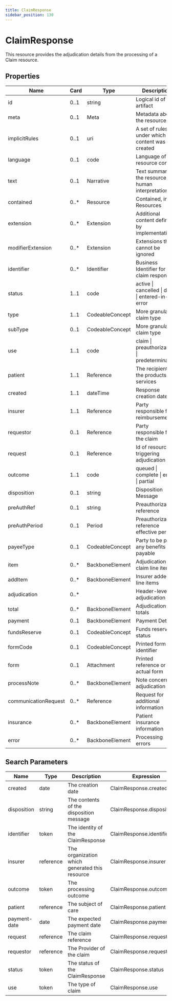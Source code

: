 ```yaml
---
title: ClaimResponse
sidebar_position: 130
---
```


# ClaimResponse

This resource provides the adjudication details from the processing of a Claim resource.

## Properties

| Name                 | Card  | Type            | Description                                            |
| -------------------- | ----- | --------------- | ------------------------------------------------------ |
| id                   | 0..1  | string          | Logical id of this artifact                            |
| meta                 | 0..1  | Meta            | Metadata about the resource                            |
| implicitRules        | 0..1  | uri             | A set of rules under which this content was created    |
| language             | 0..1  | code            | Language of the resource content                       |
| text                 | 0..1  | Narrative       | Text summary of the resource, for human interpretation |
| contained            | 0..\* | Resource        | Contained, inline Resources                            |
| extension            | 0..\* | Extension       | Additional content defined by implementations          |
| modifierExtension    | 0..\* | Extension       | Extensions that cannot be ignored                      |
| identifier           | 0..\* | Identifier      | Business Identifier for a claim response               |
| status               | 1..1  | code            | active \| cancelled \| draft \| entered-in-error       |
| type                 | 1..1  | CodeableConcept | More granular claim type                               |
| subType              | 0..1  | CodeableConcept | More granular claim type                               |
| use                  | 1..1  | code            | claim \| preauthorization \| predetermination          |
| patient              | 1..1  | Reference       | The recipient of the products and services             |
| created              | 1..1  | dateTime        | Response creation date                                 |
| insurer              | 1..1  | Reference       | Party responsible for reimbursement                    |
| requestor            | 0..1  | Reference       | Party responsible for the claim                        |
| request              | 0..1  | Reference       | Id of resource triggering adjudication                 |
| outcome              | 1..1  | code            | queued \| complete \| error \| partial                 |
| disposition          | 0..1  | string          | Disposition Message                                    |
| preAuthRef           | 0..1  | string          | Preauthorization reference                             |
| preAuthPeriod        | 0..1  | Period          | Preauthorization reference effective period            |
| payeeType            | 0..1  | CodeableConcept | Party to be paid any benefits payable                  |
| item                 | 0..\* | BackboneElement | Adjudication for claim line items                      |
| addItem              | 0..\* | BackboneElement | Insurer added line items                               |
| adjudication         | 0..\* |                 | Header-level adjudication                              |
| total                | 0..\* | BackboneElement | Adjudication totals                                    |
| payment              | 0..1  | BackboneElement | Payment Details                                        |
| fundsReserve         | 0..1  | CodeableConcept | Funds reserved status                                  |
| formCode             | 0..1  | CodeableConcept | Printed form identifier                                |
| form                 | 0..1  | Attachment      | Printed reference or actual form                       |
| processNote          | 0..\* | BackboneElement | Note concerning adjudication                           |
| communicationRequest | 0..\* | Reference       | Request for additional information                     |
| insurance            | 0..\* | BackboneElement | Patient insurance information                          |
| error                | 0..\* | BackboneElement | Processing errors                                      |

## Search Parameters

| Name         | Type      | Description                                    | Expression                 |
| ------------ | --------- | ---------------------------------------------- | -------------------------- |
| created      | date      | The creation date                              | ClaimResponse.created      |
| disposition  | string    | The contents of the disposition message        | ClaimResponse.disposition  |
| identifier   | token     | The identity of the ClaimResponse              | ClaimResponse.identifier   |
| insurer      | reference | The organization which generated this resource | ClaimResponse.insurer      |
| outcome      | token     | The processing outcome                         | ClaimResponse.outcome      |
| patient      | reference | The subject of care                            | ClaimResponse.patient      |
| payment-date | date      | The expected payment date                      | ClaimResponse.payment.date |
| request      | reference | The claim reference                            | ClaimResponse.request      |
| requestor    | reference | The Provider of the claim                      | ClaimResponse.requestor    |
| status       | token     | The status of the ClaimResponse                | ClaimResponse.status       |
| use          | token     | The type of claim                              | ClaimResponse.use          |
